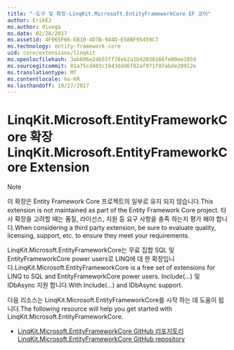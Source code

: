 ```yaml
---
title: "-도구 및 확장-LinqKit.Microsoft.EntityFrameworkCore EF 코어"
author: ErikEJ
ms.author: divega
ms.date: 02/28/2017
ms.assetid: 4F065F66-EB10-4D7B-944D-E58BF95459C7
ms.technology: entity-framework-core
uid: core/extensions/linqkit
ms.openlocfilehash: 3ab606e24b55ff78eb2a1b42030166fe00ee1059
ms.sourcegitcommit: 01a75cd483c1943ddd6f82af971f07abde20912e
ms.translationtype: MT
ms.contentlocale: ko-KR
ms.lasthandoff: 10/27/2017
---
```

# <a name="linqkitmicrosoftentityframeworkcore-extension"></a><span data-ttu-id="1a501-102">LinqKit.Microsoft.EntityFrameworkCore 확장</span><span class="sxs-lookup"><span data-stu-id="1a501-102">LinqKit.Microsoft.EntityFrameworkCore Extension</span></span>

> [!NOTE]  
> <span data-ttu-id="1a501-103">이 확장은 Entity Framework Core 프로젝트의 일부로 유지 되지 않습니다.</span><span class="sxs-lookup"><span data-stu-id="1a501-103">This extension is not maintained as part of the Entity Framework Core project.</span></span> <span data-ttu-id="1a501-104">타사 확장을 고려할 때는 품질, 라이선스, 지원 등 요구 사항을 충족 하는지 평가 해야 합니다.</span><span class="sxs-lookup"><span data-stu-id="1a501-104">When considering a third party extension, be sure to evaluate quality, licensing, support, etc. to ensure they meet your requirements.</span></span>

<span data-ttu-id="1a501-105">LinqKit.Microsoft.EntityFrameworkCore는 무료 집합 SQL 및 EntityFrameworkCore power users로 LINQ에 대 한 확장입니다.</span><span class="sxs-lookup"><span data-stu-id="1a501-105">LinqKit.Microsoft.EntityFrameworkCore is a free set of extensions for LINQ to SQL and EntityFrameworkCore power users.</span></span> <span data-ttu-id="1a501-106">Include(...) 및 IDbAsync 지원 합니다.</span><span class="sxs-lookup"><span data-stu-id="1a501-106">With Include(...) and IDbAsync support.</span></span>

<span data-ttu-id="1a501-107">다음 리소스는 LinqKit.Microsoft.EntityFrameworkCore를 시작 하는 데 도움이 됩니다.</span><span class="sxs-lookup"><span data-stu-id="1a501-107">The following resource will help you get started with LinqKit.Microsoft.EntityFrameworkCore.</span></span>
* [<span data-ttu-id="1a501-108">LinqKit.Microsoft.EntityFrameworkCore GitHub 리포지토리</span><span class="sxs-lookup"><span data-stu-id="1a501-108">LinqKit.Microsoft.EntityFrameworkCore GitHub repository</span></span>](https://github.com/scottksmith95/LINQKit/)
